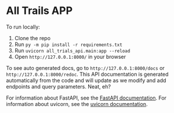# All Trails APP

To run locally:

1. Clone the repo
2. Run `py -m pip install -r requirements.txt`
3. Run `uvicorn all_trials_api.main:app --reload`
4. Open `http://127.0.0.1:8000/` in your browser

To see auto generated docs, go to `http://127.0.0.1:8000/docs` or `http://127.0.0.1:8000/redoc`.
This API documentation is generated automatically from the code and will update as we modify and add endpoints and query parameters. Neat, eh?

For information about FastAPI, see the [FastAPI documentation](https://fastapi.tiangolo.com/).
For information about uvicorn, see the [uvicorn documentation](https://www.uvicorn.org/).
